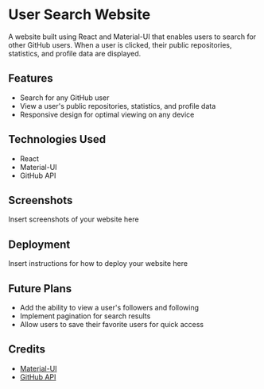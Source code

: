 # User Search Website

A website built using React and Material-UI that enables users to search for other GitHub users. When a user is clicked, their public repositories, statistics, and profile data are displayed.

## Features
- Search for any GitHub user
- View a user's public repositories, statistics, and profile data
- Responsive design for optimal viewing on any device

## Technologies Used
- React
- Material-UI
- GitHub API

## Screenshots
Insert screenshots of your website here

## Deployment
Insert instructions for how to deploy your website here

## Future Plans
- Add the ability to view a user's followers and following
- Implement pagination for search results
- Allow users to save their favorite users for quick access

## Credits
- [Material-UI](https://material-ui.com/)
- [GitHub API](https://docs.github.com/en/rest/)

